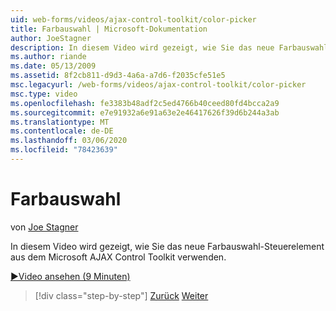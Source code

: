 ```yaml
---
uid: web-forms/videos/ajax-control-toolkit/color-picker
title: Farbauswahl | Microsoft-Dokumentation
author: JoeStagner
description: In diesem Video wird gezeigt, wie Sie das neue Farbauswahl-Steuerelement aus dem Microsoft AJAX Control Toolkit verwenden.
ms.author: riande
ms.date: 05/13/2009
ms.assetid: 8f2cb811-d9d3-4a6a-a7d6-f2035cfe51e5
msc.legacyurl: /web-forms/videos/ajax-control-toolkit/color-picker
msc.type: video
ms.openlocfilehash: fe3383b48adf2c5ed4766b40ceed80fd4bcca2a9
ms.sourcegitcommit: e7e91932a6e91a63e2e46417626f39d6b244a3ab
ms.translationtype: MT
ms.contentlocale: de-DE
ms.lasthandoff: 03/06/2020
ms.locfileid: "78423639"
---
```

# <a name="color-picker"></a>Farbauswahl

von [Joe Stagner](https://github.com/JoeStagner)

In diesem Video wird gezeigt, wie Sie das neue Farbauswahl-Steuerelement aus dem Microsoft AJAX Control Toolkit verwenden.

[&#9654;Video ansehen (9 Minuten)](https://channel9.msdn.com/Blogs/ASP-NET-Site-Videos/color-picker)

> [!div class="step-by-step"]
> [Zurück](control-extenders.md)
> [Weiter](combo-box.md)
